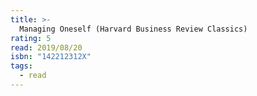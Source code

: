 ```yaml
---
title: >-
  Managing Oneself (Harvard Business Review Classics)
rating: 5
read: 2019/08/20
isbn: "142212312X"
tags:
  - read
---
```


